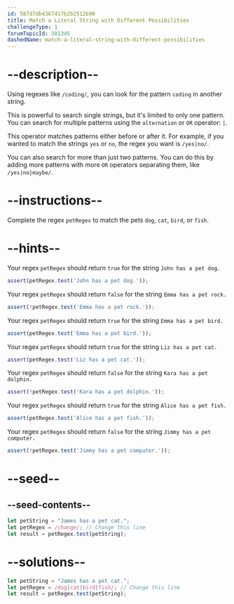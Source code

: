 ```yaml
---
id: 587d7db4367417b2b2512b90
title: Match a Literal String with Different Possibilities
challengeType: 1
forumTopicId: 301345
dashedName: match-a-literal-string-with-different-possibilities
---
```


# --description--

Using regexes like `/coding/`, you can look for the pattern `coding` in another string.

This is powerful to search single strings, but it's limited to only one pattern. You can search for multiple patterns using the `alternation` or `OR` operator: `|`.

This operator matches patterns either before or after it. For example, if you wanted to match the strings `yes` or `no`, the regex you want is `/yes|no/`.

You can also search for more than just two patterns. You can do this by adding more patterns with more `OR` operators separating them, like `/yes|no|maybe/`.

# --instructions--

Complete the regex `petRegex` to match the pets `dog`, `cat`, `bird`, or `fish`.

# --hints--

Your regex `petRegex` should return `true` for the string `John has a pet dog.`

```js
assert(petRegex.test('John has a pet dog.'));
```

Your regex `petRegex` should return `false` for the string `Emma has a pet rock.`

```js
assert(!petRegex.test('Emma has a pet rock.'));
```

Your regex `petRegex` should return `true` for the string `Emma has a pet bird.`

```js
assert(petRegex.test('Emma has a pet bird.'));
```

Your regex `petRegex` should return `true` for the string `Liz has a pet cat.`

```js
assert(petRegex.test('Liz has a pet cat.'));
```

Your regex `petRegex` should return `false` for the string `Kara has a pet dolphin.`

```js
assert(!petRegex.test('Kara has a pet dolphin.'));
```

Your regex `petRegex` should return `true` for the string `Alice has a pet fish.`

```js
assert(petRegex.test('Alice has a pet fish.'));
```

Your regex `petRegex` should return `false` for the string `Jimmy has a pet computer.`

```js
assert(!petRegex.test('Jimmy has a pet computer.'));
```

# --seed--

## --seed-contents--

```js
let petString = "James has a pet cat.";
let petRegex = /change/; // Change this line
let result = petRegex.test(petString);
```

# --solutions--

```js
let petString = "James has a pet cat.";
let petRegex = /dog|cat|bird|fish/; // Change this line
let result = petRegex.test(petString);
```
